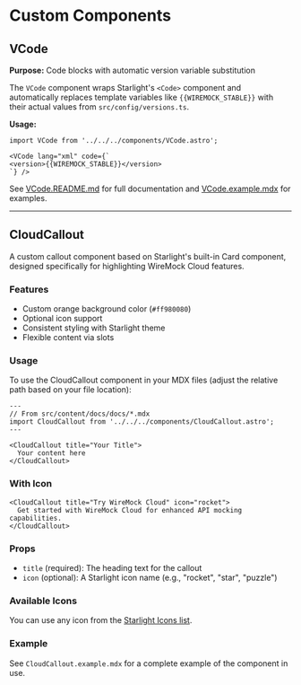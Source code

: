 # Custom Components

## VCode

**Purpose:** Code blocks with automatic version variable substitution

The `VCode` component wraps Starlight's `<Code>` component and automatically replaces template variables like `{{WIREMOCK_STABLE}}` with their actual values from `src/config/versions.ts`.

**Usage:**
```mdx
import VCode from '../../../components/VCode.astro';

<VCode lang="xml" code={`
<version>{{WIREMOCK_STABLE}}</version>
`} />
```

See [VCode.README.md](./VCode.README.md) for full documentation and [VCode.example.mdx](./VCode.example.mdx) for examples.

---

## CloudCallout

A custom callout component based on Starlight's built-in Card component, designed specifically for highlighting WireMock Cloud features.

### Features

- Custom orange background color (`#ff980080`)
- Optional icon support
- Consistent styling with Starlight theme
- Flexible content via slots

### Usage

To use the CloudCallout component in your MDX files (adjust the relative path based on your file location):

```mdx
---
// From src/content/docs/docs/*.mdx
import CloudCallout from '../../../components/CloudCallout.astro';
---

<CloudCallout title="Your Title">
  Your content here
</CloudCallout>
```

### With Icon

```mdx
<CloudCallout title="Try WireMock Cloud" icon="rocket">
  Get started with WireMock Cloud for enhanced API mocking capabilities.
</CloudCallout>
```

### Props

- `title` (required): The heading text for the callout
- `icon` (optional): A Starlight icon name (e.g., "rocket", "star", "puzzle")

### Available Icons

You can use any icon from the [Starlight Icons list](https://starlight.astro.build/guides/components/#all-icons).

### Example

See `CloudCallout.example.mdx` for a complete example of the component in use.
